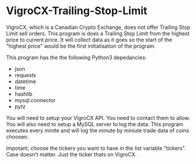 # VigroCX-Trailing-Stop-Limit
VigroCX, which is a Canadian Crypto Exchange, does not offer Trailing Stop Limit sell orders. This program is does a Trailing Stop Limit from the highest price to current price. It will collect data as it goes so the start of the "highest price" would be the first initialisation of the program. 

This program has the the following Python3 depedancies:

- json
- requests
- datetime
- time
- hashlib
- mysql.connector
- pytz

You will need to setup your VigroCX API. You need to
contact them to allow. You will also need to setup a
MySQL server to log the data. This program executes
every minite and will log the minute by miniute trade
data of coins choosen. 

Impotant, choose the tickers you want to have in the
list variable "tickers". Case doesn't matter. Just the
ticker thats on VigroCX.
